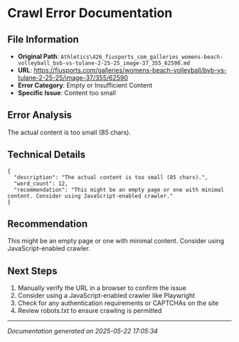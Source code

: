 # Crawl Error Documentation

## File Information
- **Original Path**: `Athletics\426_fiusports_com_galleries_womens-beach-volleyball_bvb-vs-tulane-2-25-25_image-37_355_62590.md`
- **URL**: https://fiusports.com/galleries/womens-beach-volleyball/bvb-vs-tulane-2-25-25/image-37/355/62590
- **Error Category**: Empty or Insufficient Content
- **Specific Issue**: Content too small

## Error Analysis
The actual content is too small (85 chars).

## Technical Details
```
{
  "description": "The actual content is too small (85 chars).",
  "word_count": 12,
  "recommendation": "This might be an empty page or one with minimal content. Consider using JavaScript-enabled crawler."
}
```

## Recommendation
This might be an empty page or one with minimal content. Consider using JavaScript-enabled crawler.

## Next Steps
1. Manually verify the URL in a browser to confirm the issue
2. Consider using a JavaScript-enabled crawler like Playwright
3. Check for any authentication requirements or CAPTCHAs on the site
4. Review robots.txt to ensure crawling is permitted

---
*Documentation generated on 2025-05-22 17:05:34*
